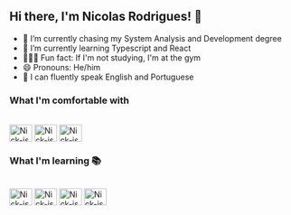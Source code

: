## Hi there, I'm Nicolas Rodrigues! 👋

- 🔭 I’m currently chasing my System Analysis and Development degree
- 🌱 I’m currently learning Typescript and React
- 🏋🏻‍♂️ Fun fact: If I'm not studying, I'm at the gym
- 😄 Pronouns: He/him
- 💬 I can fluently speak English and Portuguese

### What I'm comfortable with
<div style="display :inline_block"><br>      
  <img align='center' alt='Nick-js' height="30" width="40" src="https://cdn.jsdelivr.net/gh/devicons/devicon/icons/javascript/javascript-original.svg" /> 
  <img align='center' alt='Nick-js' height="30" width="40" src="https://cdn.jsdelivr.net/gh/devicons/devicon/icons/html5/html5-original.svg" />
  <img align='center' alt='Nick-js' height="30" width="40" src="https://cdn.jsdelivr.net/gh/devicons/devicon/icons/css3/css3-original.svg" />      
</div>

### What I'm learning 📚
<div style="display :inline_block"><br>
  <img align='center' alt='Nick-js' height="30" width="40" src="https://cdn.jsdelivr.net/gh/devicons/devicon/icons/react/react-original.svg" />
  <img align='center' alt='Nick-js' height="30" width="40" src="https://cdn.jsdelivr.net/gh/devicons/devicon/icons/python/python-original.svg" />
  <img align='center' alt='Nick-js' height="30" width="40" src="https://cdn.jsdelivr.net/gh/devicons/devicon/icons/mysql/mysql-plain-wordmark.svg" /> 
  <img align='center' alt='Nick-js' height="30" width="40" src="https://cdn.jsdelivr.net/gh/devicons/devicon/icons/java/java-original.svg" /
  <img src="https://cdn.jsdelivr.net/gh/devicons/devicon/icons/typescript/typescript-original.svg" />         
</div>
